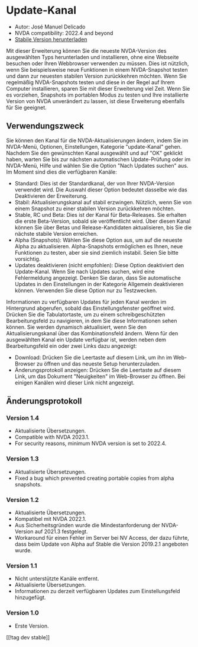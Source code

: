 # Update-Kanal #

* Autor: José Manuel Delicado
* NVDA compatibility: 2022.4 and beyond
* [Stabile Version herunterladen][1]

Mit dieser Erweiterung können Sie die neueste NVDA-Version des ausgewählten
Typs herunterladen und installieren, ohne eine Webseite besuchen oder Ihren
Webbrowser verwenden zu müssen. Dies ist nützlich, wenn Sie beispielsweise
neue Funktionen in einem NVDA-Snapshot testen und dann zur neuesten stabilen
Version zurückkehren möchten. Wenn Sie regelmäßig NVDA-Snapshots testen und
diese in der Regel auf Ihrem Computer installieren, sparen Sie mit dieser
Erweiterung viel Zeit. Wenn Sie es vorziehen, Snapshots im portablen Modus
zu testen und Ihre installierte Version von NVDA unverändert zu lassen, ist
diese Erweiterung ebenfalls für Sie geeignet.

## Verwendungszweck

Sie können den Kanal für die NVDA-Aktualisierungen ändern, indem Sie im
NVDA-Menü, Optionen, Einstellungen, Kategorie "update-Kanal" gehen. Nachdem
Sie den gewünschten Kanal ausgewählt und auf "OK" geklickt haben, warten Sie
bis zur nächsten automatischen Update-Prüfung oder im NVDA-Menü, Hilfe und
wählen Sie die Option "Nach Updates suchen" aus. Im Moment sind dies die
verfügbaren Kanäle:

* Standard: Dies ist der Standardkanal, der von Ihrer NVDA-Version verwendet
  wird. Die Auswahl dieser Option bedeutet dasselbe wie das Deaktivieren der
  Erweiterung.
* Stabil: Aktualisierungskanal auf stabil erzwingen. Nützlich, wenn Sie von
  einem Snapshot zu einer stabilen Version zurückkehren möchten.
* Stable, RC und Beta: Dies ist der Kanal für Beta-Releases. Sie erhalten
  die erste Beta-Version, sobald sie veröffentlicht wird. Über diesen Kanal
  können Sie über Betas und Release-Kandidaten aktualisieren, bis Sie die
  nächste stabile Version erreichen.
* Alpha (Snapshots): Wählen Sie diese Option aus, um auf die neueste Alpha
  zu aktualisieren. Alpha-Snapshots ermöglichen es Ihnen, neue Funktionen zu
  testen, aber sie sind ziemlich instabil. Seien Sie bitte vorsichtig.
* Updates deaktivieren (nicht empfohlen): Diese Option deaktiviert den
  Update-Kanal. Wenn Sie nach Updates suchen, wird eine Fehlermeldung
  angezeigt. Denken Sie daran, dass Sie automatische Updates in den
  Einstellungen in der Kategorie Allgemein deaktivieren können. Verwenden
  Sie diese Option nur zu Testzwecken.

Informationen zu verfügbaren Updates für jeden Kanal werden im Hintergrund
abgerufen, sobald das Einstellungsfenster geöffnet wird. Drücken Sie die
Tabulatortaste, um zu einem schreibgeschützten Bearbeitungsfeld zu
navigieren, in dem Sie diese Informationen sehen können. Sie werden
dynamisch aktualisiert, wenn Sie den Aktualisierungskanal über das
Kombinationsfeld ändern. Wenn für den ausgewählten Kanal ein Update
verfügbar ist, werden neben dem Bearbeitungsfeld ein oder zwei Links dazu
angezeigt:

* Download: Drücken Sie die Leertaste auf diesem Link, um ihn im Web-Browser
  zu öffnen und das neueste Setup herunterzuladen.
* Änderungsprotokoll anzeigen: Drücken Sie die Leertaste auf diesem Link, um
  das Dokument "Neuigkeiten" im Web-Browser zu öffnen. Bei einigen Kanälen
  wird dieser Link nicht angezeigt.

## Änderungsprotokoll

### Version 1.4

* Aktualisierte Übersetzungen.
* Compatible with NVDA 2023.1.
* For security reasons, minimum NVDA version is set to 2022.4.

### Version 1.3

* Aktualisierte Übersetzungen.
* Fixed a bug which prevented creating portable copies from alpha snapshots.

### Version 1.2

* Aktualisierte Übersetzungen.
* Kompatibel mit NVDA 2022.1.
* Aus Sicherheitsgründen wurde die Mindestanforderung der NVDA-Version auf
  2021.3 festgelegt.
* Workaround für einen Fehler im Server bei NV Access, der dazu führte, dass
  beim Update von Alpha auf Stable die Version 2019.2.1 angeboten wurde.

### Version 1.1

* Nicht unterstützte Kanäle entfernt.
* Aktualisierte Übersetzungen.
* Informationen zu derzeit verfügbaren Updates zum Einstellungsfeld
  hinzugefügt.

### Version 1.0

* Erste Version.

[[!tag dev stable]]

[1]: https://www.nvaccess.org/addonStore/legacy?file=updateChannel
